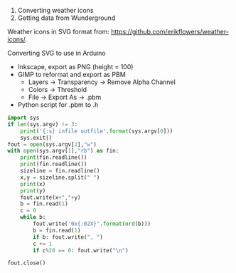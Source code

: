  
 
 1. Converting weather icons
 2. Getting data from Wunderground

Weather icons in SVG format from: https://github.com/erikflowers/weather-icons/.  

Converting SVG to use in Arduino
 - Inkscape, export as PNG (height = 100)
 - GIMP to reformat and export as PBM 
	 - Layers -> Transparency -> Remove Alpha Channel
	 - Colors -> Threshold
	 - File -> Export As -> .pbm
 - Python script for .pbm to .h

```python
import sys
if len(sys.argv) != 3:
	print('{:s} infile outfile'.format(sys.argv[0]))
	sys.exit()
fout = open(sys.argv[2],"w")
with open(sys.argv[1],"rb") as fin:
	print(fin.readline())
	print(fin.readline())
	sizeline = fin.readline()
	x,y = sizeline.split(" ")
	print(x)
	print(y)
	fout.write(x+","+y)
	b = fin.read(1)
	c = 0
	while b:
		fout.write('0x{:02X}'.format(ord(b)))
		b = fin.read(1)
		if b: fout.write(", ")
		c += 1
		if c%20 == 0: fout.write("\n")

fout.close()
```
